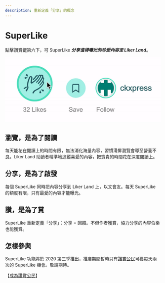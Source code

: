 ```yaml
---
description: 重新定義「分享」的概念
---
```


# SuperLike

點擊讚賞鍵第六下，可 SuperLike _**分享值得曝光的珍愛內容至 Liker Land**_。

![](../../.gitbook/assets/superlike.gif)

## 瀏覽，是為了閱讀

每天能花在閱讀上的時間有限，無法消化海量內容，習慣滑屏瀏覽會導至營養不良。Liker Land 助讀者精準地追縱喜愛的內容，把寶貴的時間花在深度閱讀上。

## 分享，是為了啟發

每個 SuperLike 同時把內容分享到 Liker Land 上，以文會友。每天 SuperLike 的額度有限，只有最愛的內容才能曝光。

## 讚，是為了賞

SuperLike 重新定義「分享」：分享 = 回饋。不但作者獲賞，協力分享的內容伯樂也能獲賞。

## 怎樣參與

SuperLike 功能將於 2020 第三季推出，推廣期間暫時只有[讚賞公民](https://docs.like.co/v/zh/user-guide/civic-liker)可獲每天兩次的 SuperLike 機會。敬請期待。

【[成為讚賞公民](https://like.co/in/getapp)】

